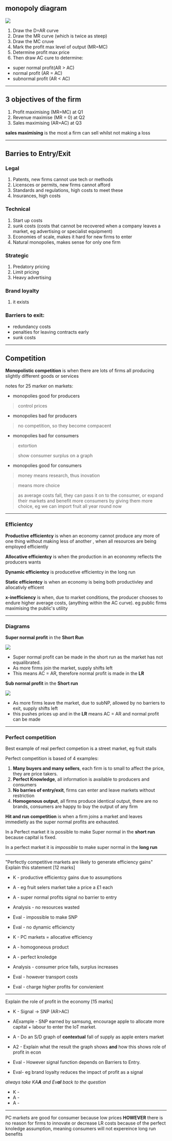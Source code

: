 
## monopoly diagram

![](monopoly.jpg)

1) Draw the D=AR curve
2) Draw the MR curve (which is twice as steep)
3) Draw the MC cruve
4) Mark the profit max level of output (MR=MC)
5) Determine profit max price
6) Then draw AC cure to determine:
- super normal profit(AR > AC) 
- normal profit (AR = AC)
- subnormal profit (AR < AC)


---

## 3 objectives of the firm

1) Profit maximising (MR=MC) at Q1
2) Revenue maximise (MR = 0) at Q2
3) Sales maximising (AR=AC) at Q3

**sales maximising** is the most a firm can sell whilst not making a loss

---

## Barries to Entry/Exit

### Legal
1) Patents, new firms cannot use tech or methods
2) Licensces or permits, new firms cannot afford
3) Standards and regulations, high costs to meet these
4) Insurances, high costs

### Technical
1) Start up costs
2) sunk costs (costs that cannot be recovered when a company leaves a market, eg advertising or specialist equipment)
3) Economies of scale, makes it hard for new firms to enter
4) Natural monopolies, makes sense for only one firm

### Strategic
1) Predatory pricing
2) Limit pricing
3) Heavy advertising

### Brand loyalty
1) it exists

### Barriers to exit:
- redundancy costs
- penalties for leaving contracts early
- sunk costs


---

## Competition

**Monopolistic competition** is when there are lots of firms all producing slightly different goods or services

notes for 25 marker on markets:

- monopolies good for producers
> control prices
- monopolies bad for producers
> no competition, so they become compacent
- monopolies bad for consumers
> extortion

> show consumer surplus on a graph
- monopolies good for consumers
> money means research, thus inovation

> means more choice

> as average costs fall, they can pass it on to the consumer, or expand their markets and benefit more consumers by giving them more choice, eg we can import fruit all year round now

---

### Efficientcy

**Productive efficientcy** is when an economy cannot produce any more of one thing without making less of another
, when all resources are being employed efficiently


**Allocative efficientcy** is when the production in an econonmy reflects the producers wants

**Dynamic efficientcy** is producetive efficientcy in the long run

**Static efficientcy** is when an economy is being both productivley and allocativly efficent


**x-inefficiency** is when, due to market conditions, the producer chooses to endure higher average costs, (anything within the AC curve). eg public firms maximising the public's utility

---

### Diagrams

**Super normal profit** in the **Short Run**

![](SNPsr.png)

- Super normal profit can be made in the short run as the market has not equalibrated.
- As more firms join the market, supply shifts left
- This means AC = AR, therefore normal profit is made in the **LR** 

**Sub normal profit** in the **Short run**

![](SubNPsr.png)

- As more firms leave the market, due to subNP, allowed by no barriers to exit, supply shifts left
- this pushes prices up and in the **LR** means AC = AR and normal profit can be made

---

### Perfect competition

Best example of real perfect competion is a street market, eg fruit stalls

Perfect competition is based of 4 examples:
1) **Many buyers and many sellers**, each firm is to small to affect the price, they are price takers.
2) **Perfect Knowledge**, all information is available to producers and consumers
3) **No barries of entry/exit**, firms can enter and leave markets without restriction
4) **Homogenous output**, all firms produce identical output, there are no brands, consumers are happy to buy the output of any firm


**Hit and run competition** is when a firm joins a market and leaves immedietly as the super normal profits are exhausted.


In a Perfect market it is possible to make Super normal in the **short run** because capital is fixed.

In a perfect market it is *impossible* to make super normal in the **long run** 

---

"Perfectly competitive markets are likely to generate efficiency gains" Explain this statement [12 marks]

- K - productive efficientcy gains due to assumptions
- A - eg fruit selers market take a price a £1 each
- A - super normal profits signal no barrier to entry
- Analysis - no resources wasted

- Eval -  impossible to make SNP
- Eval -  no dynamic efficiencty

- K - PC markets = allocative efficiency
- A - homogoneous product
- A - perfect knoledge
- Analysis - consumer price falls, surplus increases

- Eval - however transport costs
- Eval - charge higher profits for convienient

---

Explain the role of profit in the economy [15 marks]

- K - Signal -> SNP (AR>AC) 
- AExample - SNP earned by samsung, encourage apple to allocate more capital + labour to enter the IoT market.
- A - Do an S/D graph of **contextual** fall of supply as apple enters market
- A2 - Explain what the result the graph shows **and** how this shows role of profit in econ

- Eval - However signal function depends on Barriers to Entry. 
- Eval-  eg brand loyalty reduces the impact of profit as a signal

*always take KA**A** and Ev**al** back to the question*


- K -
- A - 
- A -

---

PC markets are good for consumer because low prices **HOWEVER** there is no reason for firms to innovate or decrease LR costs because of the perfect knoledge assumption, meaning consumers will not expereince long run benefits